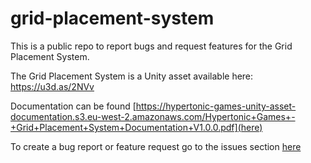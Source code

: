 # grid-placement-system
This is a public repo to report bugs and request features for the Grid Placement System.

The Grid Placement System is a Unity asset available here: https://u3d.as/2NVv

Documentation can be found [https://hypertonic-games-unity-asset-documentation.s3.eu-west-2.amazonaws.com/Hypertonic+Games+-+Grid+Placement+System+Documentation+V1.0.0.pdf](here)

To create a bug report or feature request go to the issues section [here](https://github.com/HypertonicGames/grid-placement-system/issues/new/choose)

